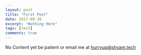 ```yaml
---
layout: post
title: "First Post"
date: 2017-09-30
excerpt: "Nothing Here"
tags: [test]
comments: true
---
```


No Content yet be paitent or email me at hurryup@shyam.tech



